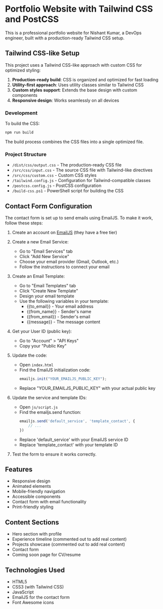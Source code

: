 # Portfolio Website with Tailwind CSS and PostCSS

This is a professional portfolio website for Nishant Kumar, a DevOps engineer, built with a production-ready Tailwind CSS setup.

## Tailwind CSS-like Setup

This project uses a Tailwind CSS-like approach with custom CSS for optimized styling:

1. **Production-ready build**: CSS is organized and optimized for fast loading
2. **Utility-first approach**: Uses utility classes similar to Tailwind CSS
3. **Custom styles support**: Extends the base design with custom components
4. **Responsive design**: Works seamlessly on all devices

### Development

To build the CSS:
```bash
npm run build
```

The build process combines the CSS files into a single optimized file.

### Project Structure

- `/dist/css/output.css` - The production-ready CSS file
- `/src/css/input.css` - The source CSS file with Tailwind-like directives
- `/src/css/custom.css` - Custom CSS styles
- `/tailwind.config.js` - Configuration for Tailwind-compatible classes
- `/postcss.config.js` - PostCSS configuration
- `/build-css.ps1` - PowerShell script for building the CSS

## Contact Form Configuration

The contact form is set up to send emails using EmailJS. To make it work, follow these steps:

1. Create an account on [EmailJS](https://www.emailjs.com/) (they have a free tier)

2. Create a new Email Service:
   - Go to "Email Services" tab
   - Click "Add New Service"
   - Choose your email provider (Gmail, Outlook, etc.)
   - Follow the instructions to connect your email

3. Create an Email Template:
   - Go to "Email Templates" tab
   - Click "Create New Template"
   - Design your email template
   - Use the following variables in your template:
     - {{to_email}} - Your email address
     - {{from_name}} - Sender's name
     - {{from_email}} - Sender's email
     - {{message}} - The message content

4. Get your User ID (public key):
   - Go to "Account" > "API Keys"
   - Copy your "Public Key"

5. Update the code:
   - Open `index.html`
   - Find the EmailJS initialization code:
     ```javascript
     emailjs.init("YOUR_EMAILJS_PUBLIC_KEY");
     ```
   - Replace "YOUR_EMAILJS_PUBLIC_KEY" with your actual public key

6. Update the service and template IDs:
   - Open `js/script.js`
   - Find the emailjs.send function:
     ```javascript
     emailjs.send('default_service', 'template_contact', {
         // ...
     })
     ```
   - Replace 'default_service' with your EmailJS service ID
   - Replace 'template_contact' with your template ID

7. Test the form to ensure it works correctly.

## Features

- Responsive design
- Animated elements
- Mobile-friendly navigation
- Accessible components
- Contact form with email functionality
- Print-friendly styling

## Content Sections

- Hero section with profile
- Experience timeline (commented out to add real content)
- Projects showcase (commented out to add real content)
- Contact form
- Coming soon page for CV/resume

## Technologies Used

- HTML5
- CSS3 (with Tailwind CSS)
- JavaScript
- EmailJS for the contact form
- Font Awesome icons
